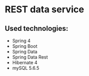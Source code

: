 # REST data service

## Used technologies:

 * Spring 4
 * Spring Boot
 * Spring Data
 * Spring Data Rest
 * Hibernate 4
 * mySQL 5.6.5
